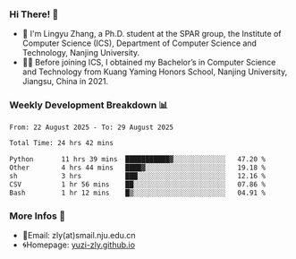 ### Hi There! 👋 
- 🐳 I'm Lingyu Zhang, a Ph.D. student at the SPAR group, the Institute of Computer Science (ICS), Department of Computer Science and Technology, Nanjing University.
- 🧑‍🎓 Before joining ICS, I obtained my Bachelor’s in Computer Science and Technology from Kuang Yaming Honors School, Nanjing University, Jiangsu, China in 2021.

### Weekly Development Breakdown :bar_chart:

<!--START_SECTION:waka-->

```txt
From: 22 August 2025 - To: 29 August 2025

Total Time: 24 hrs 42 mins

Python       11 hrs 39 mins  ███████████▓░░░░░░░░░░░░░   47.20 %
Other        4 hrs 44 mins   ████▓░░░░░░░░░░░░░░░░░░░░   19.18 %
sh           3 hrs           ███░░░░░░░░░░░░░░░░░░░░░░   12.16 %
CSV          1 hr 56 mins    ██░░░░░░░░░░░░░░░░░░░░░░░   07.86 %
Bash         1 hr 12 mins    █▒░░░░░░░░░░░░░░░░░░░░░░░   04.91 %
```

<!--END_SECTION:waka-->

<!--
### Github Contributions :octocat:

![](https://raw.githubusercontent.com/yuzi-zly/yuzi-zly/output/github-contribution-grid-snake.svg)              
-->

### More Infos 📖

- 📧Email: zly(at)smail.nju.edu.cn
- 🌀Homepage: [yuzi-zly.github.io](https://yuzi-zly.github.io/)
